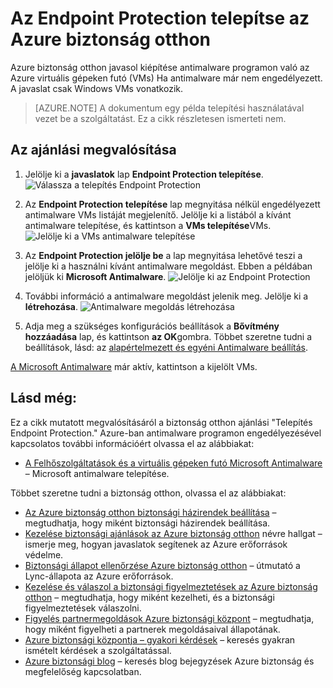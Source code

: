 <properties
   pageTitle="Az Endpoint Protection telepítse az Azure biztonság otthon |} Microsoft Azure"
   description="A dokumentum bemutatja, hogyan tudnak megvalósítani az Azure biztonság otthon ajánlást **Endpoint Protection telepítése**."
   services="security-center"
   documentationCenter="na"
   authors="TerryLanfear"
   manager="MBaldwin"
   editor=""/>

<tags
   ms.service="security-center"
   ms.devlang="na"
   ms.topic="article"
   ms.tgt_pltfrm="na"
   ms.workload="na"
   ms.date="08/16/2016"
   ms.author="terrylan"/>

# <a name="install-endpoint-protection-in-azure-security-center"></a>Az Endpoint Protection telepítse az Azure biztonság otthon

Azure biztonság otthon javasol kiépítése antimalware programon való az Azure virtuális gépeken futó (VMs) Ha antimalware már nem engedélyezett. A javaslat csak Windows VMs vonatkozik.

> [AZURE.NOTE] A dokumentum egy példa telepítési használatával vezet be a szolgáltatást.  Ez a cikk részletesen ismerteti nem.

## <a name="implement-the-recommendation"></a>Az ajánlási megvalósítása

1. Jelölje ki a **javaslatok** lap **Endpoint Protection telepítése**.
![Válassza a telepítés Endpoint Protection][1]

2. Az **Endpoint Protection telepítése** lap megnyitása nélkül engedélyezett antimalware VMs listáját megjelenítő. Jelölje ki a listából a kívánt antimalware telepítése, és kattintson a **VMs telepítése**VMs.
![Jelölje ki a VMs antimalware telepítése][2]

3. Az **Endpoint Protection jelölje be** a lap megnyitása lehetővé teszi a jelölje ki a használni kívánt antimalware megoldást. Ebben a példában jelöljük ki **Microsoft Antimalware**.
![Jelölje ki az Endpoint Protection][3]

4. További információ a antimalware megoldást jelenik meg. Jelölje ki a **létrehozása**.
![Antimalware megoldás létrehozása][4]

5. Adja meg a szükséges konfigurációs beállítások a **Bővítmény hozzáadása** lap, és kattintson **az OK**gombra. Többet szeretne tudni a beállítások, lásd: az [alapértelmezett és egyéni Antimalware beállítás](../security/azure-security-antimalware.md#default-and-custom-antimalware-configuration).

[A Microsoft Antimalware](../azure-security-antimalware.md) már aktív, kattintson a kijelölt VMs.

## <a name="see-also"></a>Lásd még:

Ez a cikk mutatott megvalósításáról a biztonság otthon ajánlási "Telepítés Endpoint Protection." Azure-ban antimalware programon engedélyezésével kapcsolatos további információért olvassa el az alábbiakat:

- [A Felhőszolgáltatások és a virtuális gépeken futó Microsoft Antimalware](../azure-security-antimalware.md) – Microsoft antimalware telepítése.

Többet szeretne tudni a biztonság otthon, olvassa el az alábbiakat:

- [Az Azure biztonság otthon biztonsági házirendek beállítása](security-center-policies.md) – megtudhatja, hogy miként biztonsági házirendek beállítása.
- [Kezelése biztonsági ajánlások az Azure biztonság otthon](security-center-recommendations.md) névre hallgat – ismerje meg, hogyan javaslatok segítenek az Azure erőforrások védelme.
- [Biztonsági állapot ellenőrzése Azure biztonság otthon](security-center-monitoring.md) – útmutató a Lync-állapota az Azure erőforrások.
- [Kezelése és válaszol a biztonsági figyelmeztetések az Azure biztonság otthon](security-center-managing-and-responding-alerts.md) – megtudhatja, hogy miként kezelheti, és a biztonsági figyelmeztetések válaszolni.
- [Figyelés partnermegoldások Azure biztonsági központ](security-center-partner-solutions.md) – megtudhatja, hogy miként figyelheti a partnerek megoldásaival állapotának.
- [Azure biztonsági központja – gyakori kérdések](security-center-faq.md) – keresés gyakran ismételt kérdések a szolgáltatással.
- [Azure biztonsági blog](http://blogs.msdn.com/b/azuresecurity/) – keresés blog bejegyzések Azure biztonság és megfelelőség kapcsolatban.

<!--Image references-->
[1]:./media/security-center-install-endpoint-protection/select-install-endpoint-protection.png
[2]:./media/security-center-install-endpoint-protection/install-endpoint-protection-blade.png
[3]:./media/security-center-install-endpoint-protection/select-endpoint-protection.png
[4]:./media/security-center-install-endpoint-protection/create-antimalware-solution.png
